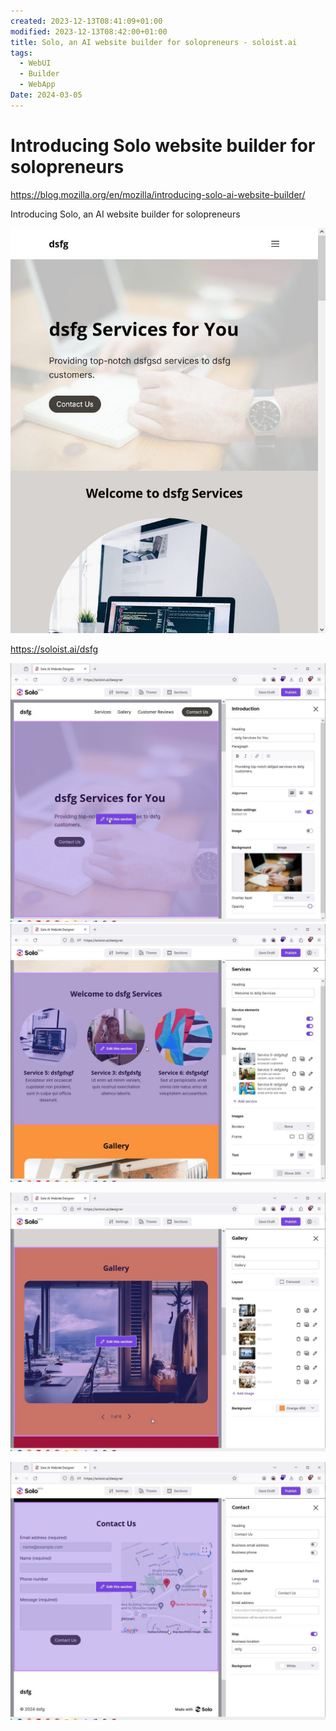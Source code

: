 ```yaml
---
created: 2023-12-13T08:41:09+01:00
modified: 2023-12-13T08:42:00+01:00
title: Solo, an AI website builder for solopreneurs - soloist.ai
tags:
  - WebUI
  - Builder
  - WebApp
Date: 2024-03-05
---
```

# Introducing Solo website builder for solopreneurs

<https://blog.mozilla.org/en/mozilla/introducing-solo-ai-website-builder/>

Introducing Solo, an AI website builder for solopreneurs

![](../_asset/2023-12-13_Solo_image_1.jpg)


<https://soloist.ai/dsfg>

![](../_asset/2023-12-13_Solo_image_2.jpg)
![](../_asset/2023-12-13_Solo_image_3.jpg)


![](../_asset/2023-12-13_Solo_image_4.jpg)

![](../_asset/2023-12-13_Solo_image_5.jpg)